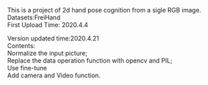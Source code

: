 This is a project of 2d hand pose cognition from a sigle RGB image.\
Datasets:FreiHand\
First Upload Time: 2020.4.4

Version updated time:2020.4.21\
Contents:\
Normalize the input picture;\
Replace the data operation function with opencv and PIL;\
Use fine-tune\
Add camera and Video function.
